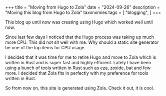 +++
title = "Moving from Hugo to Zola"
date = "2024-09-26"
description = "Moving this blog from Hugo to Zola"
taxonomies.tags = [
    "blogging",
]
+++

This blog up until now was creating using Hugo which worked well until now.

Since last few days I noticed that the Hugo process was taking up much more CPU. This did not sit well with me. Why should a static site generator be one of the top items for CPU usage.

I decided that it was time for me to retire Hugo and move to Zola which is written in Rust and is super fast and highly efficient. Lately I have been using a bunch of tools written in Rust such as eza, zoxide, bat and few more. I decided that Zola fits in perfectly with my preference for tools written in Rust.

So from now on, this site is generated using Zola. Check it out, it is cool.
